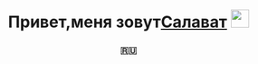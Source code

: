<h1 align="center">Привет,меня зовут<a href="https://daniilshat.ru/" target="_blank">Салават</a> 
<img src="https://github.com/blackcater/blackcater/raw/main/images/Hi.gif" height="32"/></h1>
<h3 align="center"> 🇷🇺</h3>
